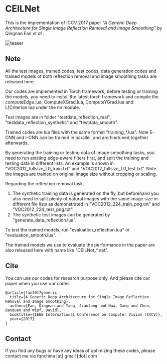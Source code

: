 CEILNet
=======

This is the implementation of ICCV 2017 paper *"A Generic Deep Architecture for Single Image Reflection Removal and Image Smoothing"* by Qingnan Fan *et al.*.

![teaser](iccv17_poster_template-teaser.png "sample")

Note
----
All the test images, trained codes, test codes, data generation codes and trained models of both reflection removal and image smoothing tasks are released here.

Our codes are implemented in Torch framework, before testing or training the models, you need to install the latest torch framework and compile the computeEdge.lua, ComputeXGrad.lua, ComputeYGrad.lua and L1Criterion.lua under the nn module.

Test images are in folder "testdata_reflection_real", "testdata_reflection_synthetic" and "testdata_smooth".

Trained codes are lua files with the same format "training_*.lua". Note E-CNN and I-CNN can be trained in parallel, and are finetuned together afterwards.

By generating the training or testing data of image smoothing tasks, you need to run existing edge-aware filters first, and split the training and testing data in different lists. An example is shown in "VOC2012_fullsize_L0_train.txt" and "VOC2012_fullsize_L0_test.txt". Note the images are trained on original image size without cropping or scaling.

Regarding the reflection removal task, 
1. The synthetic training data is generated on the fly, but beforehand you also need to split plenty of natural images with the same image size in different file lists as demonstrated in "VOC2012_224_train_png.txt" and "VOC2012_224_test_png.txt".
2. The synthetic test images can be generated by "generate_data_reflection.lua".

To test the trained models, run "evaluation_reflection.lua" or "evaluation_smooth.lua".

The trained models we use to evaluate the performance in the paper are also released here with name like "CEILNet_*.net".


Cite
----

You can use our codes for research purpose only. And please cite our paper when you use our codes.
```
@article{fan2017generic,
  title={A Generic Deep Architecture for Single Image Reflection Removal and Image Smoothing},
  author={Fan, Qingnan and Yang, Jiaolong and Hua, Gang and Chen, Baoquan and Wipf, David},
  booktitle={IEEE International Conference on Computer Vision (ICCV)},
  year={2017}
}
```
Contact
-------

If you find any bugs or have any ideas of optimizing these codes, please contact me via fqnchina [at] gmail [dot] com



